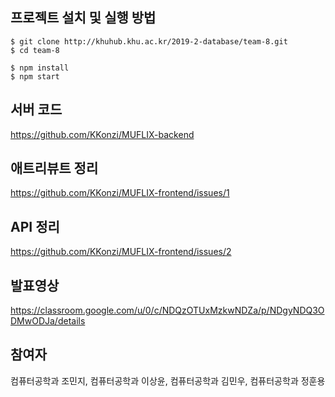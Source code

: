 ## 프로젝트 설치 및 실행 방법
```
$ git clone http://khuhub.khu.ac.kr/2019-2-database/team-8.git
$ cd team-8

$ npm install
$ npm start
```

## 서버 코드
https://github.com/KKonzi/MUFLIX-backend

## 애트리뷰트 정리
https://github.com/KKonzi/MUFLIX-frontend/issues/1

## API 정리 
https://github.com/KKonzi/MUFLIX-frontend/issues/2

## 발표영상
https://classroom.google.com/u/0/c/NDQzOTUxMzkwNDZa/p/NDgyNDQ3ODMwODJa/details

## 참여자
컴퓨터공학과 조민지, 컴퓨터공학과 이상윤, 컴퓨터공학과 김민우, 컴퓨터공학과 정훈용

